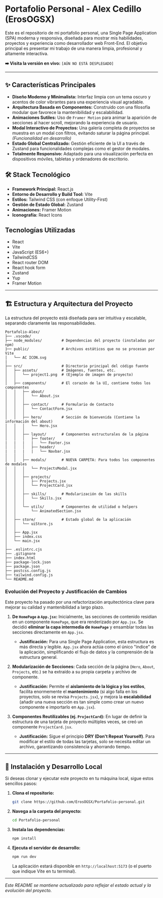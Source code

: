 # Portafolio Personal - Alex Cedillo (ErosOGSX)

Este es el repositorio de mi portafolio personal, una Single Page Application (SPA) moderna y responsiva, diseñada para mostrar mis habilidades, proyectos y experiencia como desarrollador web Front-End. El objetivo principal es presentar mi trabajo de una manera limpia, profesional y altamente interactiva.

**➡️ Visita la versión en vivo:** `[AÚN NO ESTÁ DESPLEGADO]`

---

## ✨ Características Principales

-   **Diseño Moderno y Minimalista:** Interfaz limpia con un tema oscuro y acentos de color vibrantes para una experiencia visual agradable.
-   **Arquitectura Basada en Componentes:** Construido con una filosofía modular que favorece la mantenibilidad y escalabilidad.
-   **Animaciones Sutiles:** Uso de `Framer Motion` para animar la aparición de secciones al hacer scroll, mejorando la experiencia de usuario.
-   **Modal Interactivo de Proyectos:** Una galería completa de proyectos se muestra en un modal con filtros, evitando saturar la página principal. *(Funcionalidad en desarrollo)*
-   **Estado Global Centralizado:** Gestión eficiente de la UI a través de Zustand para funcionalidades complejas como el gestor de modales.
-   **Totalmente Responsivo:** Adaptado para una visualización perfecta en dispositivos móviles, tabletas y ordenadores de escritorio.

## 🛠️ Stack Tecnológico

-   **Framework Principal:** React.js
-   **Entorno de Desarrollo y Build Tool:** Vite
-   **Estilos:** Tailwind CSS (con enfoque Utility-First)
-   **Gestión de Estado Global:** Zustand
-   **Animaciones:** Framer Motion
-   **Iconografía:** React Icons

## Tecnologías Utilizadas
- React
- Vite
- JavaScript (ES6+)
- TailwindCSS
- React router DOM
- React hook form
- Zustand
- Yup
- Framer Motion 

---

## 🏗️ Estructura y Arquitectura del Proyecto

La estructura del proyecto está diseñada para ser intuitiva y escalable, separando claramente las responsabilidades.

```
Portafolio-Alex/
├── .vscode/
├── node_modules/         # Dependencias del proyecto (instaladas por npm)
├── public/               # Archivos estáticos que no se procesan por Vite
│   └── AC ICON.svg
|
├── src/                  # Directorio principal del código fuente
│   ├── assets/           # Imágenes, fuentes, etc.
│   │   └── project1.png  # (Ejemplo de imagen de proyecto)
│   │
│   ├── components/       # El corazón de la UI, contiene todos los componentes
│   │   ├── about/
│   │   │   └── About.jsx
│   │   │
│   │   ├── contact/      # Formulario de Contacto
│   │   │   └── ContactForm.jsx
│   │   │
│   │   ├── hero/         # Sección de bienvenida (Contiene la información del about)
│   │   │   └── Hero.jsx
│   │   │
│   │   ├── layout/       # Componentes estructurales de la página
│   │   │   ├── footer/
|   |   |   |   └── Footer.jsx
│   │   │   ├── header/
|   |   |   |   └── Navbar.jsx
│   │   │
│   │   ├── modals/       # NUEVA CARPETA: Para todos los componentes de modales
│   │   │   └── ProjectsModal.jsx
│   │   │
│   │   ├── projects/
│   │   │   ├── Projects.jsx
│   │   │   └── ProjectCard.jsx
│   │   │
│   │   ├── skills/       # Modularización de las skills
│   │   │   └── Skills.jsx  
│   │   │
│   │   └── utils/        # Componentes de utilidad o helpers
│   │       └── AnimatedSection.jsx
│   │
│   ├── store/            # Estado global de la aplicación
│   │   └── uiStore.js
│   │
│   ├── App.jsx
│   ├── index.css
│   └── main.jsx
│
├── .eslintrc.cjs         
├── .gitignore    
├── index.html
├── package-lock.json    
├── package.json      
├── postcss.config.js  
├── tailwind.config.js 
└── README.md   
```

### Evolución del Proyecto y Justificación de Cambios

Este proyecto ha pasado por una refactorización arquitectónica clave para mejorar su calidad y mantenibilidad a largo plazo.

1.  **De `HomePage` a `App.jsx`:** Inicialmente, las secciones de contenido residían en un componente `HomePage`, que era renderizado por `App.jsx`. Se decidió **eliminar la capa intermedia de `HomePage`** y ensamblar todas las secciones directamente en `App.jsx`.
    -   **Justificación:** Para una Single Page Application, esta estructura es más directa y legible. `App.jsx` ahora actúa como el único "índice" de la aplicación, simplificando el flujo de datos y la comprensión de la estructura general.

2.  **Modularización de Secciones:** Cada sección de la página (`Hero`, `About`, `Projects`, etc.) se ha extraído a su propia carpeta y archivo de componente.
    -   **Justificación:** Permite el **aislamiento de la lógica y los estilos**, facilita enormemente el **mantenimiento** (si algo falla en los proyectos, solo se revisa `Projects.jsx`), y mejora la **escalabilidad** (añadir una nueva sección es tan simple como crear un nuevo componente e importarlo en `App.jsx`).

3.  **Componentes Reutilizables (ej. `ProjectCard`):** En lugar de definir la estructura de una tarjeta de proyecto múltiples veces, se creó un componente `ProjectCard.jsx`.
    -   **Justificación:** Sigue el principio **DRY (Don't Repeat Yourself)**. Para modificar el estilo de todas las tarjetas, solo se necesita editar un archivo, garantizando consistencia y ahorrando tiempo.

---

## 🚀 Instalación y Desarrollo Local

Si deseas clonar y ejecutar este proyecto en tu máquina local, sigue estos sencillos pasos:

1.  **Clona el repositorio:**
    ```bash
    git clone https://github.com/ErosOGSX/Portafolio-personal.git
    ```

2.  **Navega a la carpeta del proyecto:**
    ```bash
    cd Portafolio-personal
    ```

3.  **Instala las dependencias:**
    ```bash
    npm install
    ```

4.  **Ejecuta el servidor de desarrollo:**
    ```bash
    npm run dev
    ```
    La aplicación estará disponible en `http://localhost:5173` (o el puerto que indique Vite en tu terminal).

---

*Este README se mantiene actualizado para reflejar el estado actual y la evolución del proyecto.*